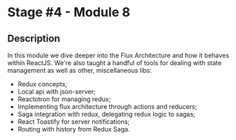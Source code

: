 # Stage #4 - Module 8

## Description

In this module we dive deeper into the Flux Architecture and how it behaves within ReactJS. We're also taught a handful of tools for dealing with state management as well as other, miscellaneous libs:

- Redux concepts;
- Local api with json-server;
- Reactotron for managing redux;
- Implementing flux architecture through actions and reducers;
- Saga integration with redux, delegating redux logic to sagas;
- React Toastify for server notifications;
- Routing with history from Redux Saga.
